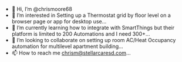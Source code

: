 - 👋 Hi, I’m @chrismoore68
- 👀 I’m interested in Setting up a Thermostat grid by floor level on a browser page or app for desktop use...
- 🌱 I’m currently learning how to integrate with SmartThings but their platform is limited to 200 Automations and I need 300+...
- 💞️ I’m looking to collaborate on setting up room AC/Heat Occupancy automation for multilevel apartment building...
- 📫 How to reach me chrism@stellarcaresd.com...

<!---
chrismoore68/chrismoore68 is a ✨ special ✨ repository because its `README.md` (this file) appears on your GitHub profile.
You can click the Preview link to take a look at your changes.
--->
